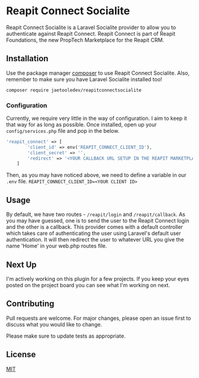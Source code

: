 # Reapit Connect Socialite

Reapit Connect Socialite is a Laravel Socialite provider to allow you to authenticate against Reapit Connect. Reapit Connect is part of Reapit Foundations, the new PropTech Marketplace for the Reapit CRM.

## Installation

Use the package manager [composer](https://getcomposer.org/) to use Reapit Connect Socialite. Also, remember to make sure you have Laravel Socialite installed too!

```bash
composer require jaetooledev/reapitconnectsocialite
```
### Configuration
Currently, we require very little in the way of configuration. I aim to keep it that way for as long as possible. Once installed, open up your `config/services.php` file and pop in the below.
```php
'reapit_connect' => [
        'client_id' => env('REAPIT_CONNECT_CLIENT_ID'),
        'client_secret' => '',
        'redirect' => '<YOUR CALLBACK URL SETUP IN THE REAPIT MARKETPLACE>'
    ]
```
Then, as you may have noticed above, we need to define a variable in our `.env` file.
`REAPIT_CONNECT_CLIENT_ID=<YOUR CLIENT ID>`

## Usage
By default, we have two routes - `/reapit/login` and `/reapit/callback`. As you may have guessed, one is to send the user to the Reapit Connect login and the other is a callback. This provider comes with a default controller which takes care of authenticating the user using Laravel's default user authentication. It will then redirect the user to whatever URL you give the name 'Home' in your web.php routes file.

## Next Up
I'm actively working on this plugin for a few projects. If you keep your eyes posted on the project board you can see what I'm working on next.

## Contributing
Pull requests are welcome. For major changes, please open an issue first to discuss what you would like to change.

Please make sure to update tests as appropriate.

## License
[MIT](https://choosealicense.com/licenses/mit/)